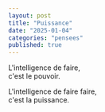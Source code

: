 ```yaml
---
layout: post
title: "Puissance"
date: "2025-01-04"
categories: "pensees"
published: true
---
```


L'intelligence de faire,  
c'est le pouvoir.  

L'intelligence de faire faire,  
c'est la puissance.  
